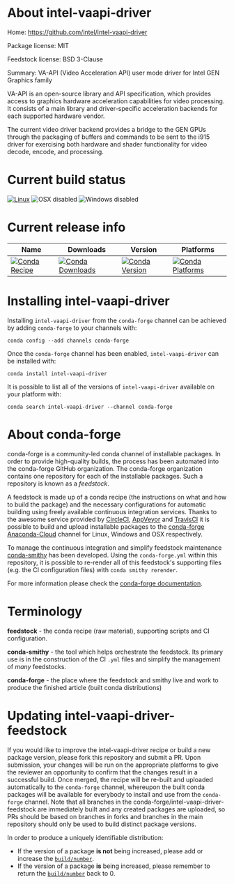 About intel-vaapi-driver
========================

Home: https://github.com/intel/intel-vaapi-driver

Package license: MIT

Feedstock license: BSD 3-Clause

Summary: VA-API (Video Acceleration API) user mode driver for Intel GEN Graphics family

VA-API is an open-source library and API specification, which provides
access to graphics hardware acceleration capabilities for video processing.
It consists of a main library and driver-specific acceleration backends for
each supported hardware vendor.

The current video driver backend provides a bridge to the GEN GPUs through
the packaging of buffers and commands to be sent to the i915 driver for
exercising both hardware and shader functionality for video decode, encode,
and processing.


Current build status
====================

[![Linux](https://img.shields.io/circleci/project/github/conda-forge/intel-vaapi-driver-feedstock/master.svg?label=Linux)](https://circleci.com/gh/conda-forge/intel-vaapi-driver-feedstock)
![OSX disabled](https://img.shields.io/badge/OSX-disabled-lightgrey.svg)
![Windows disabled](https://img.shields.io/badge/Windows-disabled-lightgrey.svg)

Current release info
====================

| Name | Downloads | Version | Platforms |
| --- | --- | --- | --- |
| [![Conda Recipe](https://img.shields.io/badge/recipe-intel--vaapi--driver-green.svg)](https://anaconda.org/conda-forge/intel-vaapi-driver) | [![Conda Downloads](https://img.shields.io/conda/dn/conda-forge/intel-vaapi-driver.svg)](https://anaconda.org/conda-forge/intel-vaapi-driver) | [![Conda Version](https://img.shields.io/conda/vn/conda-forge/intel-vaapi-driver.svg)](https://anaconda.org/conda-forge/intel-vaapi-driver) | [![Conda Platforms](https://img.shields.io/conda/pn/conda-forge/intel-vaapi-driver.svg)](https://anaconda.org/conda-forge/intel-vaapi-driver) |

Installing intel-vaapi-driver
=============================

Installing `intel-vaapi-driver` from the `conda-forge` channel can be achieved by adding `conda-forge` to your channels with:

```
conda config --add channels conda-forge
```

Once the `conda-forge` channel has been enabled, `intel-vaapi-driver` can be installed with:

```
conda install intel-vaapi-driver
```

It is possible to list all of the versions of `intel-vaapi-driver` available on your platform with:

```
conda search intel-vaapi-driver --channel conda-forge
```


About conda-forge
=================

conda-forge is a community-led conda channel of installable packages.
In order to provide high-quality builds, the process has been automated into the
conda-forge GitHub organization. The conda-forge organization contains one repository
for each of the installable packages. Such a repository is known as a *feedstock*.

A feedstock is made up of a conda recipe (the instructions on what and how to build
the package) and the necessary configurations for automatic building using freely
available continuous integration services. Thanks to the awesome service provided by
[CircleCI](https://circleci.com/), [AppVeyor](https://www.appveyor.com/)
and [TravisCI](https://travis-ci.org/) it is possible to build and upload installable
packages to the [conda-forge](https://anaconda.org/conda-forge)
[Anaconda-Cloud](https://anaconda.org/) channel for Linux, Windows and OSX respectively.

To manage the continuous integration and simplify feedstock maintenance
[conda-smithy](https://github.com/conda-forge/conda-smithy) has been developed.
Using the ``conda-forge.yml`` within this repository, it is possible to re-render all of
this feedstock's supporting files (e.g. the CI configuration files) with ``conda smithy rerender``.

For more information please check the [conda-forge documentation](https://conda-forge.org/docs/).

Terminology
===========

**feedstock** - the conda recipe (raw material), supporting scripts and CI configuration.

**conda-smithy** - the tool which helps orchestrate the feedstock.
                   Its primary use is in the construction of the CI ``.yml`` files
                   and simplify the management of *many* feedstocks.

**conda-forge** - the place where the feedstock and smithy live and work to
                  produce the finished article (built conda distributions)


Updating intel-vaapi-driver-feedstock
=====================================

If you would like to improve the intel-vaapi-driver recipe or build a new
package version, please fork this repository and submit a PR. Upon submission,
your changes will be run on the appropriate platforms to give the reviewer an
opportunity to confirm that the changes result in a successful build. Once
merged, the recipe will be re-built and uploaded automatically to the
`conda-forge` channel, whereupon the built conda packages will be available for
everybody to install and use from the `conda-forge` channel.
Note that all branches in the conda-forge/intel-vaapi-driver-feedstock are
immediately built and any created packages are uploaded, so PRs should be based
on branches in forks and branches in the main repository should only be used to
build distinct package versions.

In order to produce a uniquely identifiable distribution:
 * If the version of a package **is not** being increased, please add or increase
   the [``build/number``](https://conda.io/docs/user-guide/tasks/build-packages/define-metadata.html#build-number-and-string).
 * If the version of a package **is** being increased, please remember to return
   the [``build/number``](https://conda.io/docs/user-guide/tasks/build-packages/define-metadata.html#build-number-and-string)
   back to 0.

